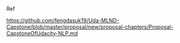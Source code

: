 Ref


https://github.com/fengdasuk19/Uda-MLND-Capstone/blob/master/proposal/new/proposal-chapters/Proposal-CapstoneOfUdacity-NLP.md
